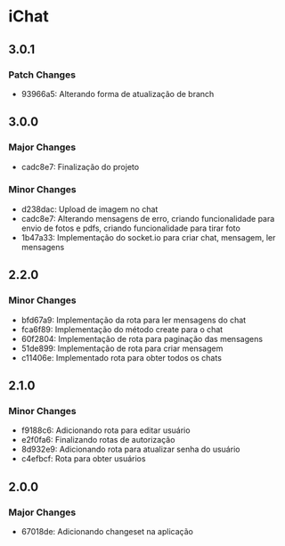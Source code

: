 # iChat

## 3.0.1

### Patch Changes

- 93966a5: Alterando forma de atualização de branch

## 3.0.0

### Major Changes

- cadc8e7: Finalização do projeto

### Minor Changes

- d238dac: Upload de imagem no chat
- cadc8e7: Alterando mensagens de erro, criando funcionalidade para envio de fotos e pdfs, criando funcionalidade para tirar foto
- 1b47a33: Implementação do socket.io para criar chat, mensagem, ler mensagens

## 2.2.0

### Minor Changes

- bfd67a9: Implementação da rota para ler mensagens do chat
- fca6f89: Implementação do método create para o chat
- 60f2804: Implementação de rota para paginação das mensagens
- 51de899: Implementação de rota para criar mensagem
- c11406e: Implementado rota para obter todos os chats

## 2.1.0

### Minor Changes

- f9188c6: Adicionando rota para editar usuário
- e2f0fa6: Finalizando rotas de autorização
- 8d932e9: Adicionando rota para atualizar senha do usuário
- c4efbcf: Rota para obter usuários

## 2.0.0

### Major Changes

- 67018de: Adicionando changeset na aplicação
